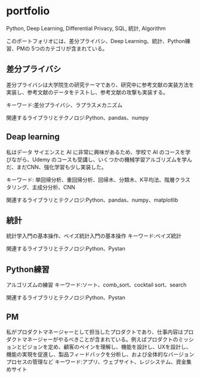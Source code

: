 # portfolio
Python, Deep Learning, Differential Privacy, SQL, 統計, Algorithm

このポートフォリオには、差分プライバシ、Deep Learning、統計、Python練習、PMの 5つのカテゴリが含まれている。

## 差分プライバシ
差分プライバシは大学院生の研究テーマであり、研究中に参考文献の実装方法を実装し、参考文献のデータをテストし、参考文献の攻撃も実装する。

キーワード:差分プライバシ、ラプラスメカニズム

関連するライブラリとテクノロジ:Python、pandas、numpy

## Deap learning
私はデータ サイエンスと AI に非常に興味があるため、学校で AI のコースを学びながら、Udemy のコースも受講し、いくつかの機械学習アルゴリズムを学んだ、まだCNN、強化学習も少し実装した。

キーワード: 単回帰分析、重回帰分析、回帰木、分類木、K平均法、階層クラスタリング、主成分分析、CNN

関連するライブラリとテクノロジ:Python、pandas、numpy、matplotlib

## 統計
統計学入門の基本操作、ベイズ統計入門の基本操作
キーワード:ベイズ統計

関連するライブラリとテクノロジ:Python、Pystan

## Python練習
アルゴリズムの練習
キーワード:ソート、comb_sort、cocktail sort、search

関連するライブラリとテクノロジ:Python、Pystan

## PM
私がプロダクトマネージャーとして担当したプロダクトであり、仕事内容はプロダクトマネージャーがやるべきことが含まれている。例えばプロダクトのミッションとビジョンを定め、顧客のペインを理解し、機能を設計し、UXを設計し、機能の実現を促進し、製品フィードバックを分析し、および全体的なバージョンプロセスの管理など
キーワード:アプリ、ウェブサイト、レジシステム、資金集めサイト

